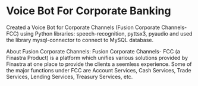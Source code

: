 # Voice Bot For Corporate Banking
Created a Voice Bot for Corporate Channels (Fusion Corporate Channels- FCC) using Python libraries: speech-recognition, pyttsx3, pyaudio and used the library mysql-connector to connect to MySQL database.

About Fusion Corporate Channels:
Fusion Corporate Channels- FCC (a Finastra Product) is a platform which unifies various solutions provided by Finastra at one place to provide the clients a seemless experience. Some of the major functions under FCC are Account Services, Cash Services, Trade Services, Lending Services, Treasury Services, etc.
